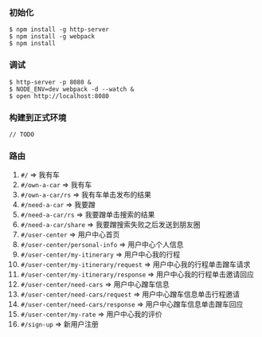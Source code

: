 ### 初始化

    $ npm install -g http-server
    $ npm install -g webpack
    $ npm install

### 调试

    $ http-server -p 8080 &
    $ NODE_ENV=dev webpack -d --watch &
    $ open http://localhost:8080

### 构建到正式环境

    // TODO

### 路由

1. `#/` => 我有车
2. `#/own-a-car` => 我有车
3. `#/own-a-car/rs` => 我有车单击发布的结果
4. `#/need-a-car` => 我要蹭
5. `#/need-a-car/rs` => 我要蹭单击搜索的结果
6. `#/need-a-car/share` => 我要蹭搜索失败之后发送到朋友圈
7. `#/user-center` => 用户中心首页
8. `#/user-center/personal-info` => 用户中心个人信息
9. `#/user-center/my-itinerary` => 用户中心我的行程
10. `#/user-center/my-itinerary/request` => 用户中心我的行程单击蹭车请求
11. `#/user-center/my-itinerary/response` => 用户中心我的行程单击邀请回应
12. `#/user-center/need-cars` => 用户中心蹭车信息
13. `#/user-center/need-cars/request` => 用户中心蹭车信息单击行程邀请
14. `#/user-center/need-cars/response` => 用户中心蹭车信息单击蹭车回应
15. `#/user-center/my-rate` => 用户中心我的评价
16. `#/sign-up` => 新用户注册
